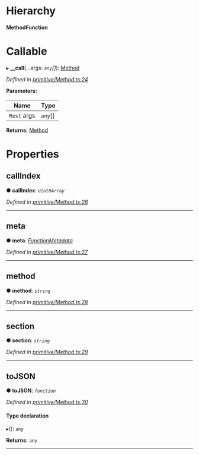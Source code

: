 

# Hierarchy

**MethodFunction**

# Callable
▸ **__call**(...args: *`any`[]*): [Method](../classes/_primitive_method_.method.md)

*Defined in [primitive/Method.ts:24](https://github.com/polkadot-js/api/blob/cc65bb5/packages/types/src/primitive/Method.ts#L24)*

**Parameters:**

| Name | Type |
| ------ | ------ |
| `Rest` args | `any`[] |

**Returns:** [Method](../classes/_primitive_method_.method.md)

# Properties

<a id="callindex"></a>

##  callIndex

**● callIndex**: *`Uint8Array`*

*Defined in [primitive/Method.ts:26](https://github.com/polkadot-js/api/blob/cc65bb5/packages/types/src/primitive/Method.ts#L26)*

___
<a id="meta"></a>

##  meta

**● meta**: *[FunctionMetadata](../classes/_metadata_v0_modules_.functionmetadata.md)*

*Defined in [primitive/Method.ts:27](https://github.com/polkadot-js/api/blob/cc65bb5/packages/types/src/primitive/Method.ts#L27)*

___
<a id="method"></a>

##  method

**● method**: *`string`*

*Defined in [primitive/Method.ts:28](https://github.com/polkadot-js/api/blob/cc65bb5/packages/types/src/primitive/Method.ts#L28)*

___
<a id="section"></a>

##  section

**● section**: *`string`*

*Defined in [primitive/Method.ts:29](https://github.com/polkadot-js/api/blob/cc65bb5/packages/types/src/primitive/Method.ts#L29)*

___
<a id="tojson"></a>

##  toJSON

**● toJSON**: *`function`*

*Defined in [primitive/Method.ts:30](https://github.com/polkadot-js/api/blob/cc65bb5/packages/types/src/primitive/Method.ts#L30)*

#### Type declaration
▸(): `any`

**Returns:** `any`

___

